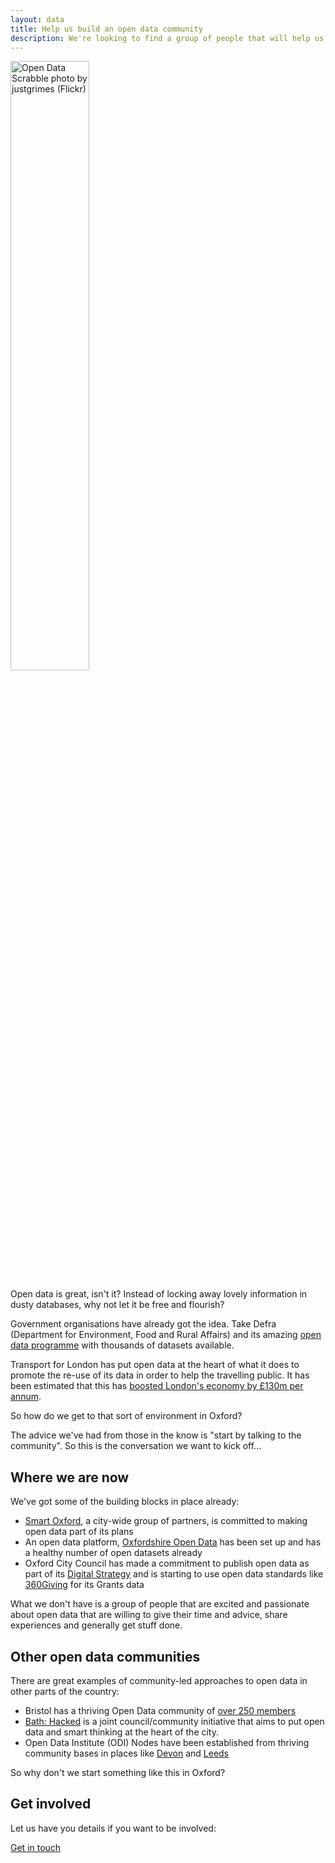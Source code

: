```yaml
---
layout: data
title: Help us build an open data community
description: We're looking to find a group of people that will help us guide our work on open data
---
```

<img src="https://c1.staticflickr.com/9/8310/8016189356_eaa656e9b6_b.jpg" alt="Open Data Scrabble photo by justgrimes (Flickr)" title="Open Data Scrabble photo by justgrimes (Flickr)" style="width:50%;height:50%;">

Open data is great, isn't it? Instead of locking away lovely information in dusty databases, why not let it be free and flourish?

Government organisations have already got the idea. Take Defra (Department for Environment, Food and Rural Affairs) and its amazing [open data programme](https://defradigital.blog.gov.uk/about-defras-data-programme/) with thousands of datasets available.

Transport for London has put open data at the heart of what it does to promote the re-use of its data in order to help the travelling public. It has been estimated that this has [boosted London's economy by £130m per annum](https://tfl.gov.uk/info-for/media/press-releases/2017/october/tfl-s-free-open-data-boosts-london-s-economy).

So how do we get to that sort of environment in Oxford? 

The advice we've had from those in the know is "start by talking to the community". So this is the conversation we want to kick off...

## Where we are now
We've got some of the building blocks in place already: 

* [Smart Oxford](https://www.oxfordsmartcity.uk/), a city-wide group of partners, is committed to making open data part of its plans 
* An open data platform, [Oxfordshire Open Data](https://www.oxopendata.uk/) has been set up and has a healthy number of open datasets already
* Oxford City Council has made a commitment to publish open data as part of its [Digital Strategy](http://digital.oxford.gov.uk/strategy/collaboration.html) and is starting to use open data standards like [360Giving](http://www.threesixtygiving.org/support/standard/) for its Grants data 

What we don't have is a group of people that are excited and passionate about open data that are willing to give their time and advice, share experiences and generally get stuff done.

## Other open data communities
There are great examples of community-led approaches to open data in other parts of the country:
* Bristol has a thriving Open Data community of [over 250 members](https://www.meetup.com/Bristol_Open_Data/) 
* [Bath: Hacked](https://www.bathhacked.org/about/) is a joint council/community initiative that aims to put open data and smart thinking at the heart of the city.  
* Open Data Institute (ODI) Nodes have been established from thriving community bases in places like [Devon](http://devon.theodi.org/devon-open-data-forum/) and [Leeds](http://odileeds.org/about/)

So why don't we start something like this in Oxford?

## Get involved
<p>Let us have you details if you want to be involved:</p>
<a class="button" href="https://docs.google.com/forms/d/e/1FAIpQLSeKukg-4UhtdNMYtyk6ul4lrylv51bvEumwjUwWBBHhr7bLZQ/viewform?usp=sf_link">Get in touch</a>

